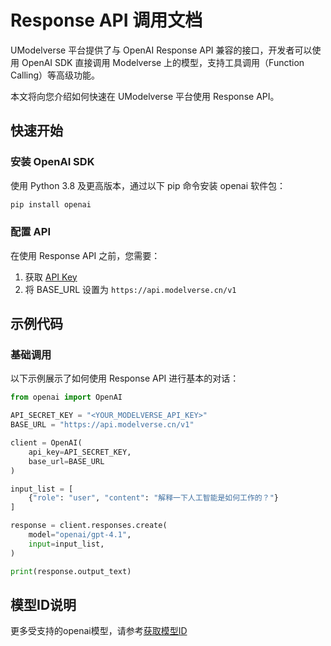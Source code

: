 # Response API 调用文档

UModelverse 平台提供了与 OpenAI Response API 兼容的接口，开发者可以使用 OpenAI SDK 直接调用 Modelverse 上的模型，支持工具调用（Function Calling）等高级功能。

本文将向您介绍如何快速在 UModelverse 平台使用 Response API。

## 快速开始

### 安装 OpenAI SDK

使用 Python 3.8 及更高版本，通过以下 pip 命令安装 openai 软件包：

```bash
pip install openai
```

### 配置 API

在使用 Response API 之前，您需要：

1. 获取 [API Key](https://console.ucloud.cn/modelverse/experience/api-keys)
2. 将 BASE_URL 设置为 `https://api.modelverse.cn/v1`

## 示例代码

### 基础调用

以下示例展示了如何使用 Response API 进行基本的对话：

```python
from openai import OpenAI

API_SECRET_KEY = "<YOUR_MODELVERSE_API_KEY>"
BASE_URL = "https://api.modelverse.cn/v1"

client = OpenAI(
    api_key=API_SECRET_KEY,
    base_url=BASE_URL
)

input_list = [
    {"role": "user", "content": "解释一下人工智能是如何工作的？"}
]

response = client.responses.create(
    model="openai/gpt-4.1",
    input=input_list,
)

print(response.output_text)
```

## 模型ID说明

更多受支持的openai模型，请参考[获取模型ID](/modelverse/api_doc/models.md)
